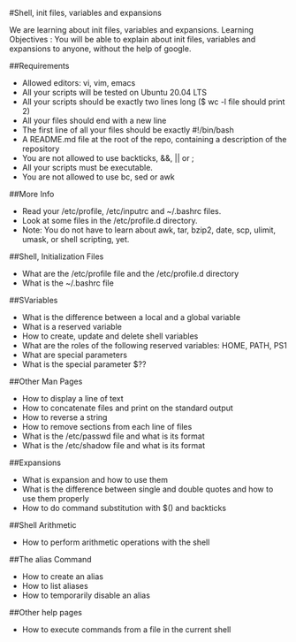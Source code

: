 #Shell, init files, variables and expansions

We are learning about init files, variables and expansions.
Learning Objectives : You will be able to explain about init files, variables and expansions to anyone, without the help of google.

##Requirements

* Allowed editors: vi, vim, emacs
* All your scripts will be tested on Ubuntu 20.04 LTS
* All your scripts should be exactly two lines long ($ wc -l file should print 2)
* All your files should end with a new line
* The first line of all your files should be exactly #!/bin/bash
* A README.md file at the root of the repo, containing a description of the repository
* You are not allowed to use backticks, &&, || or ;
* All your scripts must be executable.
* You are not allowed to use bc, sed or awk


##More Info

* Read your /etc/profile, /etc/inputrc and ~/.bashrc files.
* Look at some files in the /etc/profile.d directory.
* Note: You do not have to learn about awk, tar, bzip2, date, scp, ulimit, umask, or shell scripting, yet.


##Shell, Initialization Files

* What are the /etc/profile file and the /etc/profile.d directory
* What is the ~/.bashrc file


##SVariables

* What is the difference between a local and a global variable
* What is a reserved variable
* How to create, update and delete shell variables
* What are the roles of the following reserved variables: HOME, PATH, PS1
* What are special parameters
* What is the special parameter $??


##Other Man Pages

* How to display a line of text
* How to concatenate files and print on the standard output
* How to reverse a string
* How to remove sections from each line of files
* What is the /etc/passwd file and what is its format
* What is the /etc/shadow file and what is its format

##Expansions

* What is expansion and how to use them
* What is the difference between single and double quotes and how to use them properly
* How to do command substitution with $() and backticks

##Shell Arithmetic

* How to perform arithmetic operations with the shell

##The alias Command

* How to create an alias
* How to list aliases
* How to temporarily disable an alias

##Other help pages
* How to execute commands from a file in the current shell

